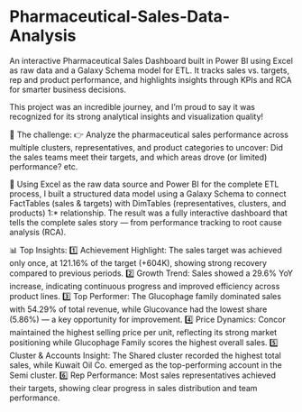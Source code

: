 # Pharmaceutical-Sales-Data-Analysis
An interactive Pharmaceutical Sales Dashboard built in Power BI using Excel as raw data and a Galaxy Schema model for ETL. It tracks sales vs. targets, rep and product performance, and highlights insights through KPIs and RCA for smarter business decisions.

This project was an incredible journey, and I’m proud to say it was recognized for its strong analytical insights and visualization quality!

📌 The challenge:
 👉 Analyze the pharmaceutical sales performance across multiple clusters, representatives, and product categories to uncover:
 Did the sales teams meet their targets, and which areas drove (or limited) performance? etc. 

🧾 Using Excel as the raw data source and Power BI for the complete ETL process, I built a structured data model using a Galaxy Schema to connect FactTables (sales & targets) with DimTables (representatives, clusters, and products) 1:* relationship. The result was a fully interactive dashboard that tells the complete sales story — from performance tracking to root cause analysis (RCA).

📊 Top Insights:
 1️⃣ Achievement Highlight: The sales target was achieved only once, at 121.16% of the target (+604K), showing strong recovery compared to previous periods.
2️⃣ Growth Trend: Sales showed a 29.6% YoY increase, indicating continuous progress and improved efficiency across product lines.
3️⃣ Top Performer: The Glucophage family dominated sales with 54.29% of total revenue, while Glucovance had the lowest share (5.86%) — a key opportunity for improvement.
4️⃣ Price Dynamics: Concor maintained the highest selling price per unit, reflecting its strong market positioning while Glucophage Family scores the highest overall sales.
5️⃣ Cluster & Accounts Insight: The Shared cluster recorded the highest total sales, while Kuwait Oil Co. emerged as the top-performing account in the Semi cluster.
6️⃣ Rep Performance: Most sales representatives achieved their targets, showing clear progress in sales distribution and team performance.
